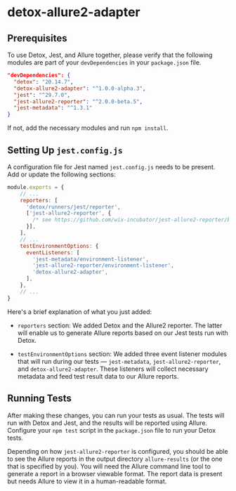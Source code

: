 # detox-allure2-adapter

## Prerequisites

To use Detox, Jest, and Allure together, please verify that the following modules are part of your `devDependencies` in your `package.json` file. 

```json
"devDependencies": {
  "detox": "20.14.7",
  "detox-allure2-adapter": "^1.0.0-alpha.3",
  "jest": "^29.7.0",
  "jest-allure2-reporter": "^2.0.0-beta.5",
  "jest-metadata": "^1.3.1"
}
```

If not, add the necessary modules and run `npm install`.

## Setting Up `jest.config.js`

A configuration file for Jest named `jest.config.js` needs to be present. Add or update the following sections:

```js
module.exports = {
    // ...
    reporters: [
      'detox/runners/jest/reporter',
      ['jest-allure2-reporter', {
        /* see https://github.com/wix-incubator/jest-allure2-reporter/blob/beta/index.d.ts */
      }],
    ],
    // ...
    testEnvironmentOptions: {
      eventListeners: [
        'jest-metadata/environment-listener',
        'jest-allure2-reporter/environment-listener',
        'detox-allure2-adapter',
      ],
    },
    // ...
}
```

Here's a brief explanation of what you just added:

- `reporters` section: We added Detox and the Allure2 reporter. The latter will enable us to generate Allure reports based on our Jest tests run with Detox.

- `testEnvironmentOptions` section: We added three event listener modules that will run during our tests — `jest-metadata`, `jest-allure2-reporter`, and `detox-allure2-adapter`. These listeners will collect necessary metadata and feed test result data to our Allure reports.

## Running Tests

After making these changes, you can run your tests as usual. The tests will run with Detox and Jest, and the results will be reported using Allure. Configure your `npm test` script in the `package.json` file to run your Detox tests.

Depending on how `jest-allure2-reporter` is configured, you should be able to see the Allure reports in the output directory `allure-results` (or the one that is specified by you). You will need the Allure command line tool to generate a report in a browser viewable format. The report data is present but needs Allure to view it in a human-readable format.
